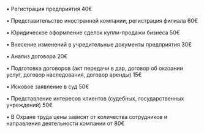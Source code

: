 • Регистрация предприятия <span>40€</span>

• Представительство иностранной компании, регистрация филиала <span>60€</span>

• Юридическое оформление сделок купли-продажи бизнеса <span>50€</span>

• Внесение изменений в учредительные документы предприятия <span>30€</span>

• Анализ договора <span>20€</span>

• Подготовка договоров (акт передачи в дар, договор об оказании услуг, договор наследования, договор аренды) <span>15€</span>

• Исковое заявление в суд <span>50€</span>

• Представление интересов клиентов (судебных, государственных учреждений)	<span>50€</span>

• В Охране труда цены зависят от количества сотрудников и направления деятельности компании от <span>80€</span>